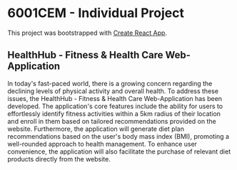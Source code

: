 # 6001CEM - Individual Project

This project was bootstrapped with [Create React App](https://github.com/facebook/create-react-app).

## HealthHub - Fitness & Health Care Web-Application

In today's fast-paced world, there is a growing concern regarding the declining levels of physical activity and overall health. To address these issues, the HealthHub - Fitness & Health Care Web-Application has been developed. The application's core features include the ability for users to effortlessly identify fitness activities within a 5km radius of their location and enroll in them based on tailored recommendations 
provided on the website. Furthermore, the application will generate diet plan recommendations based on the user's body mass index (BMI), promoting a well-rounded approach to health management. To enhance user convenience, the application will also facilitate the purchase of relevant diet products directly from the website.
